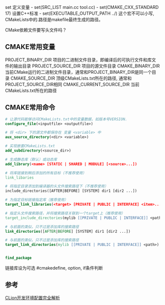 set 定义变量
    - set(SRC_LIST main.cc tool.cc)
    - set(CMAKE_CXX_STANDARD 17)   设置C++标准
    - set(EXECUTABLE_OUTPUT_PATH  ../)  这个宏不可以小写, CMakeLists中的.路径是makefile最终生成的路径。


CMake依赖文件要写头文件吗？




## CMAKE常用变量

PROJECT_BINARY_DIR             项目的二进制文件目录，即编译后的可执行文件和库文件的输出目录
PROJECT_SOURCE_DIR             项目的源文件目录
CMAKE_BINARY_DIR               当前CMake运行的二进制文件目录，通常和PROJECT_BINARY_DIR是同一个目录
CMAKE_SOURCE_DIR               顶级CMakeLists.txt所在的路径, 通常和PROJECT_SOURCE_DIR相同
CMAKE_CURRENT_SOURCE_DIR       当前CMakeLists.txt所在的路径


## CMAKE常用命令
```cmake
# 让源代码能够访问CMakeLists.txt中的变量数据，如版本号VERSION.
configure_file(<inputfile> <outputfile>)    

# 将 <dir> 下的源文件都保存在 变量 <variable> 中
aux_source_directory(<dir> <variable>)

# 实现嵌套CMakeLists.txt
add_subdirectory(<source_dir>)        

# 生成静态库（默认）或动态库
add_library(<name> [STATIC | SHARED | MODULE] [<source>...])     

# 将库链接到稍后添加的所有目标（不推荐使用）
link_libaries

# 将指定目录添加到编译器的头文件搜索路径下（不推荐使用）
include_directories([AFTER|BEFORE] [SYSTEM] dir1 [dir2 ...])

# 为指定目标链接指定库（推荐使用）
target_link_libraries(<target> [PRIVATE | PUBLIC | INTERFACE] <item>... ...)     

# 指定头文件搜索路径，并将搜索路径关联到一个target上（推荐使用）
target_include_directories(mylib [[PRIVATE | PUBLIC | INTERFACE]] <path>)

# 与前面的类似，只不过是添加库的搜索路径
link_directories([AFTER|BEFORE] [SYSTEM] dir1 [dir2 ...])

# 与前面的类似，只不过是添加库的搜索路径 
target_link_directories(mylib [[PRIVATE | PUBLIC | INTERFACE]] <path>)


find_package


```

链接库设为可选  #cmakedefine, option, if条件判断


## 参考
[CLion开发环境配置完全解析](https://juejin.cn/post/7184793007302901820#heading-11)  
